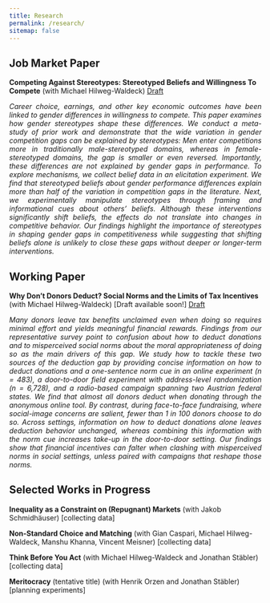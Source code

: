 ```yaml
---
title: Research
permalink: /research/
sitemap: false
---
```


<!-- ## Published Work

- Paper 1: Description of paper 1.
- Paper 2: Description of paper 2. -->

## Job Market Paper
**Competing Against Stereotypes: Stereotyped Beliefs and Willingness To Compete** (with Michael Hilweg-Waldeck) [Draft](/files/papers/Hild_JMP.pdf)
<div style="text-align: justify;">
<em>
Career choice, earnings, and other key economic outcomes have been linked to gender differences in willingness to compete. This paper examines how gender stereotypes shape these differences. We conduct a meta-study of prior work and demonstrate that the wide variation in gender competition gaps can be explained by stereotypes: Men enter competitions more in traditionally male-stereotyped domains, whereas in female-stereotyped domains, the gap is smaller or even reversed. Importantly, these differences are not explained by gender gaps in performance. To explore mechanisms, we collect belief data in an elicitation experiment. We find that stereotyped beliefs about gender performance differences explain more than half of the variation in competition gaps in the literature. Next, we experimentally manipulate stereotypes through framing and informational cues about others’ beliefs. Although these interventions significantly shift beliefs, the effects do not translate into changes in competitive behavior. Our findings highlight the importance of stereotypes in shaping gender gaps in competitiveness while suggesting that shifting beliefs alone is unlikely to close these gaps without deeper or longer-term interventions.
</em>
</div>

## Working Paper
**Why Don’t Donors Deduct? Social Norms and the Limits of Tax Incentives** (with Michael Hilweg-Waldeck) [Draft available soon!]
[Draft](/files/papers/Hild_WP.pdf)
<div style="text-align: justify;">
<em>
Many donors leave tax benefits unclaimed even when doing so requires minimal effort and yields meaningful financial rewards. Findings from our representative survey point to confusion about how to deduct donations and to misperceived social norms about the moral appropriateness of doing so as the main drivers of this gap. We study how to tackle these two sources of the deduction gap by providing concise information on how to deduct donations and a one-sentence norm cue in an online experiment (n = 483), a door-to-door field experiment with address-level randomization (n = 6,728), and a radio-based campaign spanning two Austrian federal states. We find that almost all donors deduct when donating through the anonymous online tool. By contrast, during face-to-face fundraising, where social-image concerns are salient, fewer than 1 in 100 donors choose to do so. Across settings, information on how to deduct donations alone leaves deduction behavior unchanged, whereas combining this information with the norm cue increases take-up in the door-to-door setting. Our findings show that financial incentives can falter when clashing with misperceived norms in social settings, unless paired with campaigns that reshape those norms.
</em>
</div>


## Selected Works in Progress
**Inequality as a Constraint on (Repugnant) Markets** (with Jakob Schmidhäuser) [collecting data]

    
**Non-Standard Choice and Matching** (with Gian Caspari, Michael Hilweg-Waldeck, Manshu Khanna, Vincent Meisner) [collecting data]

**Think Before You Act** (with Michael Hilweg-Waldeck and Jonathan Stäbler) [collecting data]

**Meritocracy** (tentative title) (with Henrik Orzen and Jonathan Stäbler) [planning experiments]

    
